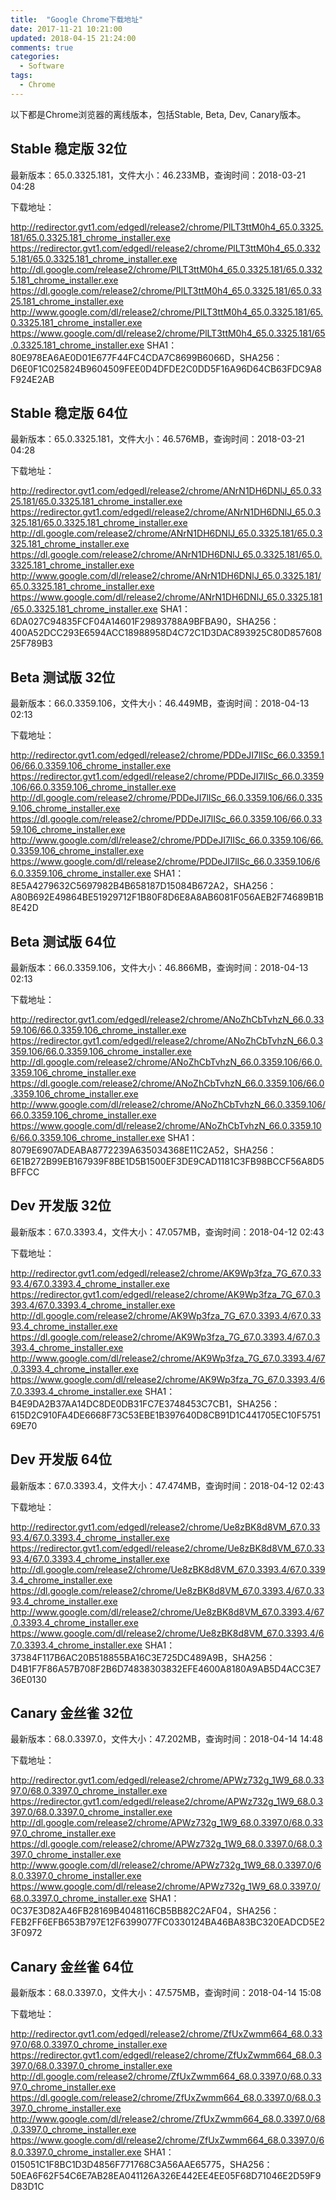 ```yaml
---
title:  "Google Chrome下载地址"
date: 2017-11-21 10:21:00
updated: 2018-04-15 21:24:00
comments: true
categories: 
  - Software
tags:
  - Chrome
---
```


以下都是Chrome浏览器的离线版本，包括Stable, Beta, Dev, Canary版本。

<!-- more -->

## Stable 稳定版 32位
最新版本：65.0.3325.181，文件大小：46.233MB，查询时间：2018-03-21 04:28

下载地址：

http://redirector.gvt1.com/edgedl/release2/chrome/PlLT3ttM0h4_65.0.3325.181/65.0.3325.181_chrome_installer.exe
https://redirector.gvt1.com/edgedl/release2/chrome/PlLT3ttM0h4_65.0.3325.181/65.0.3325.181_chrome_installer.exe
http://dl.google.com/release2/chrome/PlLT3ttM0h4_65.0.3325.181/65.0.3325.181_chrome_installer.exe
https://dl.google.com/release2/chrome/PlLT3ttM0h4_65.0.3325.181/65.0.3325.181_chrome_installer.exe
http://www.google.com/dl/release2/chrome/PlLT3ttM0h4_65.0.3325.181/65.0.3325.181_chrome_installer.exe
https://www.google.com/dl/release2/chrome/PlLT3ttM0h4_65.0.3325.181/65.0.3325.181_chrome_installer.exe
SHA1：80E978EA6AE0D01E677F44FC4CDA7C8699B6066D，SHA256：D6E0F1C025824B9604509FEE0D4DFDE2C0DD5F16A96D64CB63FDC9A8F924E2AB

## Stable 稳定版 64位
最新版本：65.0.3325.181，文件大小：46.576MB，查询时间：2018-03-21 04:28

下载地址：

http://redirector.gvt1.com/edgedl/release2/chrome/ANrN1DH6DNlJ_65.0.3325.181/65.0.3325.181_chrome_installer.exe
https://redirector.gvt1.com/edgedl/release2/chrome/ANrN1DH6DNlJ_65.0.3325.181/65.0.3325.181_chrome_installer.exe
http://dl.google.com/release2/chrome/ANrN1DH6DNlJ_65.0.3325.181/65.0.3325.181_chrome_installer.exe
https://dl.google.com/release2/chrome/ANrN1DH6DNlJ_65.0.3325.181/65.0.3325.181_chrome_installer.exe
http://www.google.com/dl/release2/chrome/ANrN1DH6DNlJ_65.0.3325.181/65.0.3325.181_chrome_installer.exe
https://www.google.com/dl/release2/chrome/ANrN1DH6DNlJ_65.0.3325.181/65.0.3325.181_chrome_installer.exe
SHA1：6DA027C94835FCF04A14601F29893788A9BFBA90，SHA256：400A52DCC293E6594ACC18988958D4C72C1D3DAC893925C80D85760825F789B3

## Beta 测试版 32位
最新版本：66.0.3359.106，文件大小：46.449MB，查询时间：2018-04-13 02:13

下载地址：

http://redirector.gvt1.com/edgedl/release2/chrome/PDDeJI7lISc_66.0.3359.106/66.0.3359.106_chrome_installer.exe
https://redirector.gvt1.com/edgedl/release2/chrome/PDDeJI7lISc_66.0.3359.106/66.0.3359.106_chrome_installer.exe
http://dl.google.com/release2/chrome/PDDeJI7lISc_66.0.3359.106/66.0.3359.106_chrome_installer.exe
https://dl.google.com/release2/chrome/PDDeJI7lISc_66.0.3359.106/66.0.3359.106_chrome_installer.exe
http://www.google.com/dl/release2/chrome/PDDeJI7lISc_66.0.3359.106/66.0.3359.106_chrome_installer.exe
https://www.google.com/dl/release2/chrome/PDDeJI7lISc_66.0.3359.106/66.0.3359.106_chrome_installer.exe
SHA1：8E5A4279632C5697982B4B658187D15084B672A2，SHA256：A80B692E49864BE51929712F1B80F8D6E8A8AB6081F056AEB2F74689B1B8E42D

## Beta 测试版 64位
最新版本：66.0.3359.106，文件大小：46.866MB，查询时间：2018-04-13 02:13

下载地址：

http://redirector.gvt1.com/edgedl/release2/chrome/ANoZhCbTvhzN_66.0.3359.106/66.0.3359.106_chrome_installer.exe
https://redirector.gvt1.com/edgedl/release2/chrome/ANoZhCbTvhzN_66.0.3359.106/66.0.3359.106_chrome_installer.exe
http://dl.google.com/release2/chrome/ANoZhCbTvhzN_66.0.3359.106/66.0.3359.106_chrome_installer.exe
https://dl.google.com/release2/chrome/ANoZhCbTvhzN_66.0.3359.106/66.0.3359.106_chrome_installer.exe
http://www.google.com/dl/release2/chrome/ANoZhCbTvhzN_66.0.3359.106/66.0.3359.106_chrome_installer.exe
https://www.google.com/dl/release2/chrome/ANoZhCbTvhzN_66.0.3359.106/66.0.3359.106_chrome_installer.exe
SHA1：8079E6907ADEABA8772239A635034368E11C2A52，SHA256：6E1B272B99EB167939F8BE1D5B1500EF3DE9CAD1181C3FB98BCCF56A8D5BFFCC

## Dev 开发版 32位
最新版本：67.0.3393.4，文件大小：47.057MB，查询时间：2018-04-12 02:43

下载地址：

http://redirector.gvt1.com/edgedl/release2/chrome/AK9Wp3fza_7G_67.0.3393.4/67.0.3393.4_chrome_installer.exe
https://redirector.gvt1.com/edgedl/release2/chrome/AK9Wp3fza_7G_67.0.3393.4/67.0.3393.4_chrome_installer.exe
http://dl.google.com/release2/chrome/AK9Wp3fza_7G_67.0.3393.4/67.0.3393.4_chrome_installer.exe
https://dl.google.com/release2/chrome/AK9Wp3fza_7G_67.0.3393.4/67.0.3393.4_chrome_installer.exe
http://www.google.com/dl/release2/chrome/AK9Wp3fza_7G_67.0.3393.4/67.0.3393.4_chrome_installer.exe
https://www.google.com/dl/release2/chrome/AK9Wp3fza_7G_67.0.3393.4/67.0.3393.4_chrome_installer.exe
SHA1：B4E9DA2B37AA14DC8DE0DB31FC7E3748453C7CB1，SHA256：615D2C910FA4DE6668F73C53EBE1B397640D8CB91D1C441705EC10F575169E70

## Dev 开发版 64位
最新版本：67.0.3393.4，文件大小：47.474MB，查询时间：2018-04-12 02:43

下载地址：

http://redirector.gvt1.com/edgedl/release2/chrome/Ue8zBK8d8VM_67.0.3393.4/67.0.3393.4_chrome_installer.exe
https://redirector.gvt1.com/edgedl/release2/chrome/Ue8zBK8d8VM_67.0.3393.4/67.0.3393.4_chrome_installer.exe
http://dl.google.com/release2/chrome/Ue8zBK8d8VM_67.0.3393.4/67.0.3393.4_chrome_installer.exe
https://dl.google.com/release2/chrome/Ue8zBK8d8VM_67.0.3393.4/67.0.3393.4_chrome_installer.exe
http://www.google.com/dl/release2/chrome/Ue8zBK8d8VM_67.0.3393.4/67.0.3393.4_chrome_installer.exe
https://www.google.com/dl/release2/chrome/Ue8zBK8d8VM_67.0.3393.4/67.0.3393.4_chrome_installer.exe
SHA1：37384F117B6AC20B518855BA16C3E725DC489A9B，SHA256：D4B1F7F86A57B708F2B6D74838303832EFE4600A8180A9AB5D4ACC3E736E0130

## Canary 金丝雀 32位
最新版本：68.0.3397.0，文件大小：47.202MB，查询时间：2018-04-14 14:48

下载地址：

http://redirector.gvt1.com/edgedl/release2/chrome/APWz732g_1W9_68.0.3397.0/68.0.3397.0_chrome_installer.exe
https://redirector.gvt1.com/edgedl/release2/chrome/APWz732g_1W9_68.0.3397.0/68.0.3397.0_chrome_installer.exe
http://dl.google.com/release2/chrome/APWz732g_1W9_68.0.3397.0/68.0.3397.0_chrome_installer.exe
https://dl.google.com/release2/chrome/APWz732g_1W9_68.0.3397.0/68.0.3397.0_chrome_installer.exe
http://www.google.com/dl/release2/chrome/APWz732g_1W9_68.0.3397.0/68.0.3397.0_chrome_installer.exe
https://www.google.com/dl/release2/chrome/APWz732g_1W9_68.0.3397.0/68.0.3397.0_chrome_installer.exe
SHA1：0C37E3D82A46FB28169B4048116CB5BB82C2AF04，SHA256：FEB2FF6EFB653B797E12F6399077FC0330124BA46BA83BC320EADCD5E23F0972

## Canary 金丝雀 64位
最新版本：68.0.3397.0，文件大小：47.575MB，查询时间：2018-04-14 15:08

下载地址：

http://redirector.gvt1.com/edgedl/release2/chrome/ZfUxZwmm664_68.0.3397.0/68.0.3397.0_chrome_installer.exe
https://redirector.gvt1.com/edgedl/release2/chrome/ZfUxZwmm664_68.0.3397.0/68.0.3397.0_chrome_installer.exe
http://dl.google.com/release2/chrome/ZfUxZwmm664_68.0.3397.0/68.0.3397.0_chrome_installer.exe
https://dl.google.com/release2/chrome/ZfUxZwmm664_68.0.3397.0/68.0.3397.0_chrome_installer.exe
http://www.google.com/dl/release2/chrome/ZfUxZwmm664_68.0.3397.0/68.0.3397.0_chrome_installer.exe
https://www.google.com/dl/release2/chrome/ZfUxZwmm664_68.0.3397.0/68.0.3397.0_chrome_installer.exe
SHA1：015051C1F8BC1D3D4856F771768C3A56AAE65775，SHA256：50EA6F62F54C6E7AB28EA041126A326E442EE4EE05F68D71046E2D59F9D83D1C
